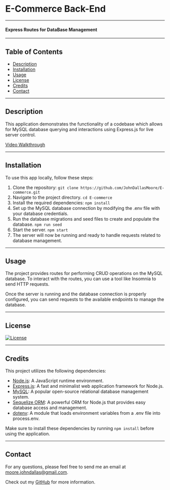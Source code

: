 # E-Commerce Back-End

---

#### Express Routes for DataBase Management

---

## Table of Contents
- [Description](#description)
- [Installation](#installation)
- [Usage](#usage)
- [License](#license)
- [Credits](#credits)
- [Contact](#contact)

---

<a id='description'></a>
## Description

This application demonstrates the functionality of a codebase which allows for MySQL database querying and interactions using Express.js for live server control.

[Video Walkthrough](https://drive.google.com/file/d/1RUN6Q3K1UKFdoG_FMokAEavTkoeohGT5/view)

---

<a id='installation'></a>
## Installation

To use this app locally, follow these steps:

1. Clone the repository: `git clone https://github.com/JohnDallasMoore/E-commerce.git`
2. Navigate to the project directory. `cd E-commerce`
3. Install the required dependencies: `npm install`
4. Set up the MySQL database connection by modifying the .env file with your database credentials.
5. Run the database migrations and seed files to create and populate the database. `npm run seed`
6. Start the server. `npm start`
7. The server will now be running and ready to handle requests related to database management.


---

<a id='usage'></a>
## Usage

The project provides routes for performing CRUD operations on the MySQL database. To interact with the routes, you can use a tool like Insomnia to send HTTP requests.

Once the server is running and the database connection is properly configured, you can send requests to the available endpoints to manage the database.

---

<a id='license'></a>
## License

[![License](https://img.shields.io/badge/License-Apache_2.0-blue.svg)](https://opensource.org/licenses/Apache-2.0)

---

<a id='credits'></a>
## Credits

This project utilizes the following dependencies:

- [Node.js](https://nodejs.org): A JavaScript runtime environment.
- [Express.js](https://expressjs.com): A fast and minimalist web application framework for Node.js.
- [MySQL](https://www.mysql.com): A popular open-source relational database management system.
- [Sequelize ORM](https://sequelize.org): A powerful ORM for Node.js that provides easy database access and management.
- [dotenv](https://www.npmjs.com/package/dotenv): A module that loads environment variables from a .env file into process.env.

Make sure to install these dependencies by running `npm install` before using the application.

---

<a id='contact'></a>
## Contact

For any questions, please feel free to send me an email at [moore.johndallas@gmail.com](mailto:moore.johndallas@gmail.com).

Check out my [GitHub](https://github.com/JohnDallasMoore/) for more information.